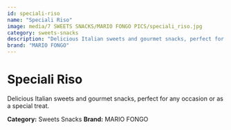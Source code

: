 ```yaml
---
id: speciali-riso
name: "Speciali Riso"
image: media/7 SWEETS SNACKS/MARIO FONGO PICS/speciali_riso.jpg
category: sweets-snacks
description: "Delicious Italian sweets and gourmet snacks, perfect for any occasion or as a special treat."
brand: "MARIO FONGO"
---
```


# Speciali Riso

Delicious Italian sweets and gourmet snacks, perfect for any occasion or as a special treat.

**Category:** Sweets Snacks
**Brand:** MARIO FONGO
